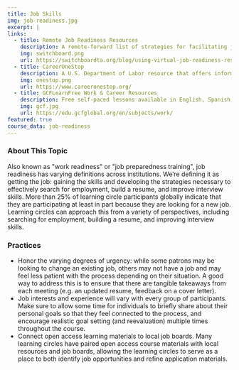 ```yaml
---
title: Job Skills
img: job-readiness.jpg
excerpt: |
links:
  - title: Remote Job Readiness Resources
    description: A remote-forward list of strategies for facilitating job search programs during COVID.
    img: switchboard.png
    url: https://switchboardta.org/blog/using-virtual-job-readiness-resources-tips-and-materials-for-clients-with-online-access/
  - title: CareerOneStop
    description: A U.S. Department of Labor resource that offers information to help prepare for or accompany a learning circle. Many resources are [organized](https://www.careeronestop.org/ResourcesFor/resources-for.aspx) by type of job seeker (young adult, getting back to work, etc.)
    img: onestop.png
    url: https://www.careeronestop.org/
  - title: GCFLearnFree Work & Career Resources
    description: Free self-paced lessons available in English, Spanish, and Portuguese. GCP covers a wide range of topics including career planning, job searching, and interviewing, and also supplies [free teacher guides](https://edu.gcfglobal.org/en/gcfteacherguides/career/1/) to support effective use of their content.
    img: gcf.jpg
    url: https://edu.gcfglobal.org/en/subjects/work/
featured: true
course_data: job-readiness
---
```


### About This Topic
Also known as "work readiness" or "job preparedness training", job readiness has varying definitions across institutions. We’re defining it as getting the job: gaining the skills and developing the strategies necessary to effectively search for employment, build a resume, and improve interview skills. More than 25% of learning circle participants globally indicate that they are participating at least in part because they are looking for a new job. Learning circles can approach this from a variety of perspectives, including searching for employment, building a resume, and improving interview skills.  

### Practices
- Honor the varying degrees of urgency: while some patrons may be looking to change an existing job, others may not have a job and may feel less patient with the process depending on their situation. A good way to address this is to ensure that there are tangible takeaways from each meeting (e.g. an updated resume, feedback on a cover letter).
- Job interests and experience will vary with every group of participants. Make sure to allow some time for individuals to briefly share about their personal goals so that they feel connected to the process, and encourage realistic goal setting (and reevaluation) multiple times throughout the course.
- Connect open access learning materials to local job boards. Many learning circles have paired open access course materials with local resources and job boards, allowing the learning circles to serve as a place to both identify job opportunities and refine application materials.
